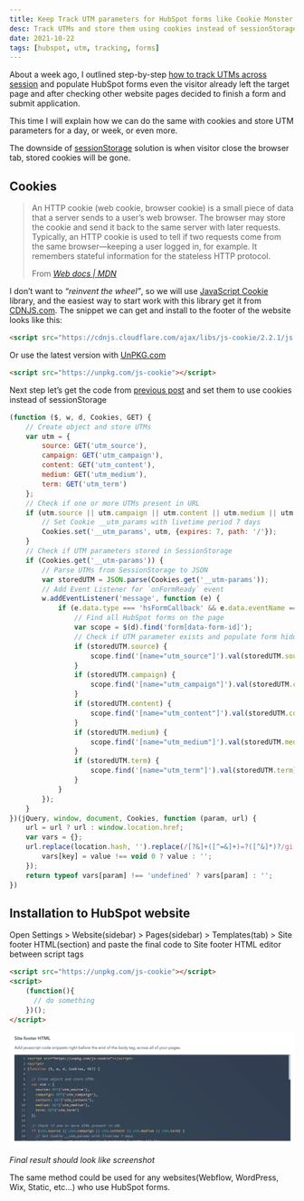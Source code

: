 ```yaml
---
title: Keep Track UTM parameters for HubSpot forms like Cookie Monster
desc: Track UTMs and store them using cookies instead of sessionStorage. Use JavaScript Cookie library and add the code to the website footer.
date: 2021-10-22
tags: [hubspot, utm, tracking, forms]
---
```


About a week ago, I outlined
step-by-step [how to track UTMs across session](/blog/track-utm-parameters-for-hubspot-forms-like-a-boss/) and
populate HubSpot forms even the visitor
already left the target page and after checking other website pages decided to finish a form and submit application.

This time I will explain how we can do the same with cookies and store UTM parameters for a day, or week, or even more.

The downside of [sessionStorage](/blog/track-utm-parameters-for-hubspot-forms-like-a-boss/) solution is when
visitor close the browser tab, stored cookies will be gone.

## Cookies

> An HTTP cookie (web cookie, browser cookie) is a small piece of data that a server sends to a user’s web browser. The
> browser may store the cookie and send it back to the same server with later requests. Typically, an HTTP cookie is
> used
> to tell if two requests come from the same browser—keeping a user logged in, for example. It remembers stateful
> information for the stateless HTTP protocol.
>
> From *[Web docs | MDN](https://developer.mozilla.org/en-US/docs/Web/HTTP/Cookies)*

I don’t want to *“reinvent the wheel”*, so we will use [JavaScript Cookie](https://github.com/js-cookie/js-cookie)
library, and the easiest way to start work with this library get it from [CDNJS.com](https://cdnjs.com/). The snippet we
can get and install
to the footer of the website looks like this:

```html
<script src="https://cdnjs.cloudflare.com/ajax/libs/js-cookie/2.2.1/js.cookie.min.js" referrerpolicy="no-referrer"></script>
```

Or use the latest version with [UnPKG.com](https://unpkg.com/)

```html
<script src="https://unpkg.com/js-cookie"></script>
```

Next step let’s get the code from [previous post](/blog/track-utm-parameters-for-hubspot-forms-like-a-boss/) and
set them to use cookies instead of sessionStorage

```js
(function ($, w, d, Cookies, GET) {
	// Create object and store UTMs
	var utm = {
		source: GET('utm_source'),
		campaign: GET('utm_campaign'),
		content: GET('utm_content'),
		medium: GET('utm_medium'),
		term: GET('utm_term')
	};
	// Check if one or more UTMs present in URL
	if (utm.source || utm.campaign || utm.content || utm.medium || utm.term) {
		// Set Cookie __utm_params with livetime period 7 days
		Cookies.set('__utm_params', utm, {expires: 7, path: '/'});
	}
	// Check if UTM parameters stored in SessionStorage
	if (Cookies.get('__utm-params')) {
		// Parse UTMs from SessionStorage to JSON
		var storedUTM = JSON.parse(Cookies.get('__utm-params'));
		// Add Event Listener for `onFormReady` event
		w.addEventListener('message', function (e) {
			if (e.data.type === 'hsFormCallback' && e.data.eventName === 'onFormReady') {
				// Find all HubSpot forms on the page
				var scope = $(d).find('form[data-form-id]');
				// Check if UTM parameter exists and populate form hidden input fields
				if (storedUTM.source) {
					scope.find('[name="utm_source"]').val(storedUTM.source).change();
				}
				if (storedUTM.campaign) {
					scope.find('[name="utm_campaign"]').val(storedUTM.campaign).change();
				}
				if (storedUTM.content) {
					scope.find('[name="utm_content"]').val(storedUTM.content).change();
				}
				if (storedUTM.medium) {
					scope.find('[name="utm_medium"]').val(storedUTM.medium).change();
				}
				if (storedUTM.term) {
					scope.find('[name="utm_term"]').val(storedUTM.term).change();
				}
			}
		});
	}
})(jQuery, window, document, Cookies, function (param, url) {
	url = url ? url : window.location.href;
	var vars = {};
	url.replace(location.hash, '').replace(/[?&]+([^=&]+)=?([^&]*)?/gi, function (m, key, value) {
		vars[key] = value !== void 0 ? value : '';
	});
	return typeof vars[param] !== 'undefined' ? vars[param] : '';
})
```

## Installation to HubSpot website

Open Settings > Website(sidebar) > Pages(sidebar) > Templates(tab) > Site footer HTML(section) and paste the final code
to Site footer HTML editor between script tags

```html
<script src="https://unpkg.com/js-cookie"></script>
<script>
	(function(){
	  // do something
	})();
</script>
```

<img src="./hubspot-site-footer-html-editor.png" alt="HubSpot Site Footer HTML Editor" eleventy:widths="900">

*Final result should look like screenshot*

The same method could be used for any websites(Webflow, WordPress, Wix, Static, etc…) who use HubSpot forms.

